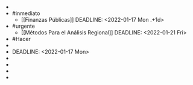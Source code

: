 -
- #inmediato
	- [[Finanzas Públicas]]
	  DEADLINE: <2022-01-17 Mon .+1d>
- #urgente
	- [[Métodos Para el Análisis Regional]]
	  DEADLINE: <2022-01-21 Fri>
- #Hacer
-
- DEADLINE: <2022-01-17 Mon>
-
-
-
-